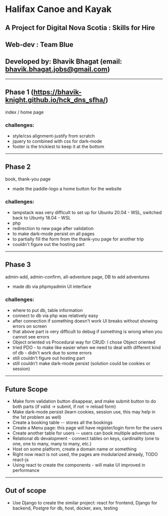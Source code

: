 # Halifax Canoe and Kayak

## A Project for Digital Nova Scotia : Skills for Hire
## Web-dev : Team Blue

## Developed by: Bhavik Bhagat (email: bhavik.bhagat.jobs@gmail.com)

---

## Phase 1 (https://bhavik-knight.github.io/hck_dns_sfha/)
index / home page
### challenges:
- style/css alignment-justify from scratch
- jquery to combined with css for dark-mode
- footer is the trickiest to keep it at the bottom
---

## Phase 2
book, thank-you page

- made the paddle-logo a home button for the website
### challenges:
- lampstack was very difficult to set up for Ubuntu 20.04 - WSL, switched back to Ubunty 18.04 - WSL
- php
- redirection to new page after validation
- to make dark-mode persist on all pages
- to partially fill the form from the thank-you page for another trip
- couldn't figure out the hosting part

---

## Phase 3
admin-add, admin-confirm, all-adventure page, DB to add adventures

- made db via phpmyadmin UI interface
### challenges:
- where to put db, table information
- connect to db via php was relatively easy
- after connection if something doesn't work UI breaks without showing errors on screen
- that above part is very difficult to debug if something is wrong when you cannot see errors
- Object oriented vs Procedural way for CRUD: I chose Object oriented
- tried PDO - to make like easier when we need to deal with different kind of db - didn't work due to some errors
- still couldn't figure out hosting part
- still couldn't make dark-mode persist (solution could be cookies or session)

---

## Future Scope
- Make form validation button disappear, and make submit button to do both parts (if valid -> submit, if not -> reload form)
- Make dark-mode persist (learn cookies, session use, this may help in the 1st problem as well)
- Create a booking table -- stores all the bookings
- Create a Menu page: this page will have register/login form for the users
- Create another table for users -- users can book multiple adventures
- Relational db devalopment - connect tables on keys, cardinality (one to one, one to many, many to many, etc.)
- Host on some platform, create a domain name or something
- Right now react is not used, the pages are modularized already, TODO react-js
- Using react to create the components - will make UI improved in performance

---

## Out of scope
- Use Django to create the similar project: react for frontend, Django for backend, Postgre for db, host, docker, aws, testing
